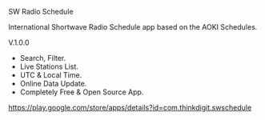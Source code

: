 SW Radio Schedule

International Shortwave Radio Schedule app based on the AOKI Schedules.

V.1.0.0
- Search, Filter.
- Live Stations List.
- UTC & Local Time.
- Online Data Update.
- Completely Free & Open Source App.

https://play.google.com/store/apps/details?id=com.thinkdigit.swschedule
